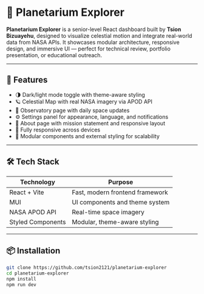 # 🌌 Planetarium Explorer

**Planetarium Explorer** is a senior-level React dashboard built by **Tsion Bizuayehu**, designed to visualize celestial motion and integrate real-world data from NASA APIs. It showcases modular architecture, responsive design, and immersive UI — perfect for technical review, portfolio presentation, or educational outreach.

---

## 🚀 Features

- 🌗 Dark/light mode toggle with theme-aware styling  
- 🪐 Celestial Map with real NASA imagery via APOD API  
- 🔭 Observatory page with daily space updates  
- ⚙️ Settings panel for appearance, language, and notifications  
- 📄 About page with mission statement and responsive layout  
- 📱 Fully responsive across devices  
- 🧩 Modular components and external styling for scalability  

---

## 🛠️ Tech Stack

| Technology       | Purpose                          |
|------------------|----------------------------------|
| React + Vite     | Fast, modern frontend framework  |
| MUI              | UI components and theme system   |
| NASA APOD API    | Real-time space imagery          |
| Styled Components| Modular, theme-aware styling     |

---

## 📦 Installation

```bash
git clone https://github.com/tsion2121/planetarium-explorer
cd planetarium-explorer
npm install
npm run dev


